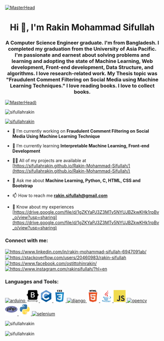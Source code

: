 [![MasterHead](https://64.media.tumblr.com/c5543874b9cbe98da1d20945a45e989b/tumblr_o5a5r9Z9O71tvppquo1_r1_1280.gifv)](https://sifullahrakin.io)

<h1 align="center">Hi 👋, I'm Rakin Mohammad Sifullah</h1>
<h3 align="center">A Computer Science Engineer graduate. I'm from Bangladesh. I completed my graduation from the University of Asia Pacific. I'm passionate and earnest about solving problems and learning and adopting the state of Machine Learning, Web development, Front-end development, Data Structure, and algorithms. I love research-related work. My Thesis topic was "Fraudulent Comment Filtering on Social Media using Machine Learning Techniques." I love reading books. I love to collect books.</h3>

[![MasterHead](https://camo.githubusercontent.com/cae12fddd9d6982901d82580bdf321d81fb299141098ca1c2d4891870827bf17/68747470733a2f2f6d69726f2e6d656469756d2e636f6d2f6d61782f313336302f302a37513379765349765f7430696f4a2d5a2e676966))](https://sifullahrakin.io)

<p align="left"> <img src="https://komarev.com/ghpvc/?username=sifullahrakin&label=Profile%20views&color=0e75b6&style=flat" alt="sifullahrakin" /> </p>

<p align="left"> <a href="https://github.com/ryo-ma/github-profile-trophy"><img src="https://github-profile-trophy.vercel.app/?username=sifullahrakin" alt="sifullahrakin" /></a> </p>

- 🔭 I’m currently working on **Fraudulent Comment Filtering on Social Media Using Machine Learning Technique**

- 🌱 I’m currently learning **Interpretable Machine Learning, Front-end Development**

- 👨‍💻 All of my projects are available at [https://sifullahrakin.github.io/Rakin-Mohammad-Sifullah/](https://sifullahrakin.github.io/Rakin-Mohammad-Sifullah/)

- 💬 Ask me about **Machine Learning, Python, C, HTML, CSS and Bootstrap**

- 📫 How to reach me **rakin.sifullah@gmail.com**

- 📄 Know about my experiences [https://drive.google.com/file/d/1gZKYaPJ3Z3MTv5NYUJBZkwKHk1rpBv_o/view?usp=sharing](https://drive.google.com/file/d/1gZKYaPJ3Z3MTv5NYUJBZkwKHk1rpBv_o/view?usp=sharing)

<h3 align="left">Connect with me:</h3>
<p align="left">
<a href="https://linkedin.com/in/https://www.linkedin.com/in/rakin-mohammad-sifullah-6947091ab/" target="blank"><img align="center" src="https://raw.githubusercontent.com/rahuldkjain/github-profile-readme-generator/master/src/images/icons/Social/linked-in-alt.svg" alt="https://www.linkedin.com/in/rakin-mohammad-sifullah-6947091ab/" height="30" width="40" /></a>
<a href="https://stackoverflow.com/users/https://stackoverflow.com/users/20460983/rakin-sifullah" target="blank"><img align="center" src="https://raw.githubusercontent.com/rahuldkjain/github-profile-readme-generator/master/src/images/icons/Social/stack-overflow.svg" alt="https://stackoverflow.com/users/20460983/rakin-sifullah" height="30" width="40" /></a>
<a href="https://fb.com/https://www.facebook.com/ostittohinrakin/" target="blank"><img align="center" src="https://raw.githubusercontent.com/rahuldkjain/github-profile-readme-generator/master/src/images/icons/Social/facebook.svg" alt="https://www.facebook.com/ostittohinrakin/" height="30" width="40" /></a>
<a href="https://instagram.com/https://www.instagram.com/rakinsifullah/?hl=en" target="blank"><img align="center" src="https://raw.githubusercontent.com/rahuldkjain/github-profile-readme-generator/master/src/images/icons/Social/instagram.svg" alt="https://www.instagram.com/rakinsifullah/?hl=en" height="30" width="40" /></a>
</p>

<h3 align="left">Languages and Tools:</h3>
<p align="left"> <a href="https://www.arduino.cc/" target="_blank" rel="noreferrer"> <img src="https://cdn.worldvectorlogo.com/logos/arduino-1.svg" alt="arduino" width="40" height="40"/> </a> <a href="https://getbootstrap.com" target="_blank" rel="noreferrer"> <img src="https://raw.githubusercontent.com/devicons/devicon/master/icons/bootstrap/bootstrap-plain-wordmark.svg" alt="bootstrap" width="40" height="40"/> </a> <a href="https://www.cprogramming.com/" target="_blank" rel="noreferrer"> <img src="https://raw.githubusercontent.com/devicons/devicon/master/icons/c/c-original.svg" alt="c" width="40" height="40"/> </a> <a href="https://www.w3schools.com/css/" target="_blank" rel="noreferrer"> <img src="https://raw.githubusercontent.com/devicons/devicon/master/icons/css3/css3-original-wordmark.svg" alt="css3" width="40" height="40"/> </a> <a href="https://www.djangoproject.com/" target="_blank" rel="noreferrer"> <img src="https://cdn.worldvectorlogo.com/logos/django.svg" alt="django" width="40" height="40"/> </a> <a href="https://www.w3.org/html/" target="_blank" rel="noreferrer"> <img src="https://raw.githubusercontent.com/devicons/devicon/master/icons/html5/html5-original-wordmark.svg" alt="html5" width="40" height="40"/> </a> <a href="https://www.java.com" target="_blank" rel="noreferrer"> <img src="https://raw.githubusercontent.com/devicons/devicon/master/icons/java/java-original.svg" alt="java" width="40" height="40"/> </a> <a href="https://developer.mozilla.org/en-US/docs/Web/JavaScript" target="_blank" rel="noreferrer"> <img src="https://raw.githubusercontent.com/devicons/devicon/master/icons/javascript/javascript-original.svg" alt="javascript" width="40" height="40"/> </a> <a href="https://opencv.org/" target="_blank" rel="noreferrer"> <img src="https://www.vectorlogo.zone/logos/opencv/opencv-icon.svg" alt="opencv" width="40" height="40"/> </a> <a href="https://www.php.net" target="_blank" rel="noreferrer"> <img src="https://raw.githubusercontent.com/devicons/devicon/master/icons/php/php-original.svg" alt="php" width="40" height="40"/> </a> <a href="https://www.python.org" target="_blank" rel="noreferrer"> <img src="https://raw.githubusercontent.com/devicons/devicon/master/icons/python/python-original.svg" alt="python" width="40" height="40"/> </a> <a href="https://www.selenium.dev" target="_blank" rel="noreferrer"> <img src="https://raw.githubusercontent.com/detain/svg-logos/780f25886640cef088af994181646db2f6b1a3f8/svg/selenium-logo.svg" alt="selenium" width="40" height="40"/> </a> </p>

<p><img align="center" src="https://github-readme-stats.vercel.app/api/top-langs?username=sifullahrakin&show_icons=true&locale=en&layout=compact" alt="sifullahrakin" /></p>

<p><img align="center" src="https://github-readme-streak-stats.herokuapp.com/?user=sifullahrakin&" alt="sifullahrakin" /></p>

